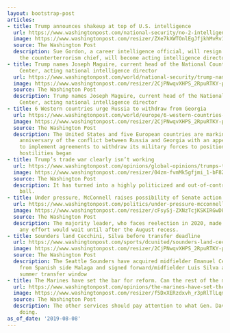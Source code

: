 ```yaml
---
layout: bootstrap-post
articles:
- title: Trump announces shakeup at top of U.S. intelligence
  url: https://www.washingtonpost.com/national-security/no-2-intelligence-official-resigning-trump-announces/2019/08/08/9ed9d266-b54e-11e9-951e-de024209545d_story.html
  image: https://www.washingtonpost.com/resizer/ZXe7kXWTOnlEgJfjkhMvRv1VWBI=/1484x0/arc-anglerfish-washpost-prod-washpost.s3.amazonaws.com/public/PJO24MF2GAI6TIERNKLOM7M4ZY.jpg
  source: The Washington Post
  description: Sue Gordon, a career intelligence official, will resign. Joseph Maguire,
    the counterterrorism chief, will become acting intelligence director.
- title: Trump names Joseph Maguire, current head of the National Counterterrorism
    Center, acting national intelligence director
  url: https://www.washingtonpost.com/world/national-security/trump-names-joseph-maguire-current-head-of-the-national-counterterrorism-center-acting-national-intelligence-director/2019/08/08/c8a0e76c-ba33-11e9-8e83-4e6687e99814_story.html
  image: https://www.washingtonpost.com/resizer/2CjPNwqvXHPS_2RpuRTKY-p3eVo=/1484x0/www.washingtonpost.com/pb/resources/img/twp-social-share.png
  source: The Washington Post
  description: Trump names Joseph Maguire, current head of the National Counterterrorism
    Center, acting national intelligence director
- title: 6 Western countries urge Russia to withdraw from Georgia
  url: https://www.washingtonpost.com/world/europe/6-western-countries-urge-russia-to-withdraw-from-georgia/2019/08/08/5575b826-ba2e-11e9-8e83-4e6687e99814_story.html
  image: https://www.washingtonpost.com/resizer/2CjPNwqvXHPS_2RpuRTKY-p3eVo=/1484x0/www.washingtonpost.com/pb/resources/img/twp-social-share.png
  source: The Washington Post
  description: The United States and five European countries are marking the 11th
    anniversary of the conflict between Russia and Georgia with an appeal to Moscow
    to implement agreements to withdraw its military forces to positions held before
    hostilities began
- title: Trump’s trade war clearly isn’t working
  url: https://www.washingtonpost.com/opinions/global-opinions/trumps-trade-war-clearly-isnt-working/2019/08/08/cc7f1e10-ba17-11e9-b3b4-2bb69e8c4e39_story.html
  image: https://www.washingtonpost.com/resizer/04zm-fvmMk5gfjmi_1-bF8ZiCp8=/1484x0/arc-anglerfish-washpost-prod-washpost.s3.amazonaws.com/public/QBYWLAU4GAI6TBOWKIIXGP4SY4.jpg
  source: The Washington Post
  description: It has turned into a highly politicized and out-of-control wrecking
    ball.
- title: Under pressure, McConnell raises possibility of Senate action on gun legislation
  url: https://www.washingtonpost.com/politics/under-pressure-mcconnell-raises-possibility-of-senate-action-on-gun-legislation/2019/08/08/12023fc4-ba1f-11e9-a091-6a96e67d9cce_story.html
  image: https://www.washingtonpost.com/resizer/cFsySj-ZXNzTcjKSKIRGwDFSgOM=/1484x0/arc-anglerfish-washpost-prod-washpost.s3.amazonaws.com/public/FEQDJ5FZ64I6TIERNKLOM7M4ZY.jpg
  source: The Washington Post
  description: The majority leader, who faces reelection in 2020, made clear that
    any effort would wait until after the August recess.
- title: Sounders land Cecchini, Silva before transfer deadline
  url: https://www.washingtonpost.com/sports/dcunited/sounders-land-cecchini-silva-before-transfer-deadline/2019/08/08/8ce8cd74-ba2a-11e9-8e83-4e6687e99814_story.html
  image: https://www.washingtonpost.com/resizer/2CjPNwqvXHPS_2RpuRTKY-p3eVo=/1484x0/www.washingtonpost.com/pb/resources/img/twp-social-share.png
  source: The Washington Post
  description: The Seattle Sounders have acquired midfielder Emanuel Cecchini on loan
    from Spanish side Malaga and signed forward/midfielder Luis Silva ahead of the
    summer transfer window
- title: The Marines have set the bar for reform. Can the rest of the military follow?
  url: https://www.washingtonpost.com/opinions/the-marines-have-set-the-bar-for-reform-can-the-rest-of-the-military-follow/2019/08/08/21b47d5e-ba1c-11e9-b3b4-2bb69e8c4e39_story.html
  image: https://www.washingtonpost.com/resizer/f5DxXERzdxvh_r3pRlTlLqmnIJY=/1484x0/arc-anglerfish-washpost-prod-washpost.s3.amazonaws.com/public/NEULFTV2EQI6TM5UFO3J5DCOHE.jpg
  source: The Washington Post
  description: The other services should pay attention to what Gen. David Berger is
    doing.
as_of_date: '2019-08-08'
---
```



